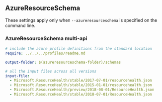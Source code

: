 ## AzureResourceSchema

These settings apply only when `--azureresourceschema` is specified on the command line.

### AzureResourceSchema multi-api

``` yaml $(azureresourceschema) && $(multiapi)
# include the azure profile definitions from the standard location
require: ../../../profiles/readme.md

output-folder: $(azureresourceschema-folder)/schemas

# all the input files across all versions
input-file:
  - Microsoft.ResourceHealth/stable/2017-07-01/resourcehealth.json
  - Microsoft.ResourceHealth/stable/2015-01-01/resourcehealth.json
  - Microsoft.ResourceHealth/preview/2018-08-01/ResourceHealth.json
  - Microsoft.ResourceHealth/stable/2018-07-01/ResourceHealth.json

```